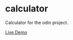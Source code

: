 # calculator

Calculator for the odin project.

[Live Demo](https://laur-ns.github.io/calculator/)

